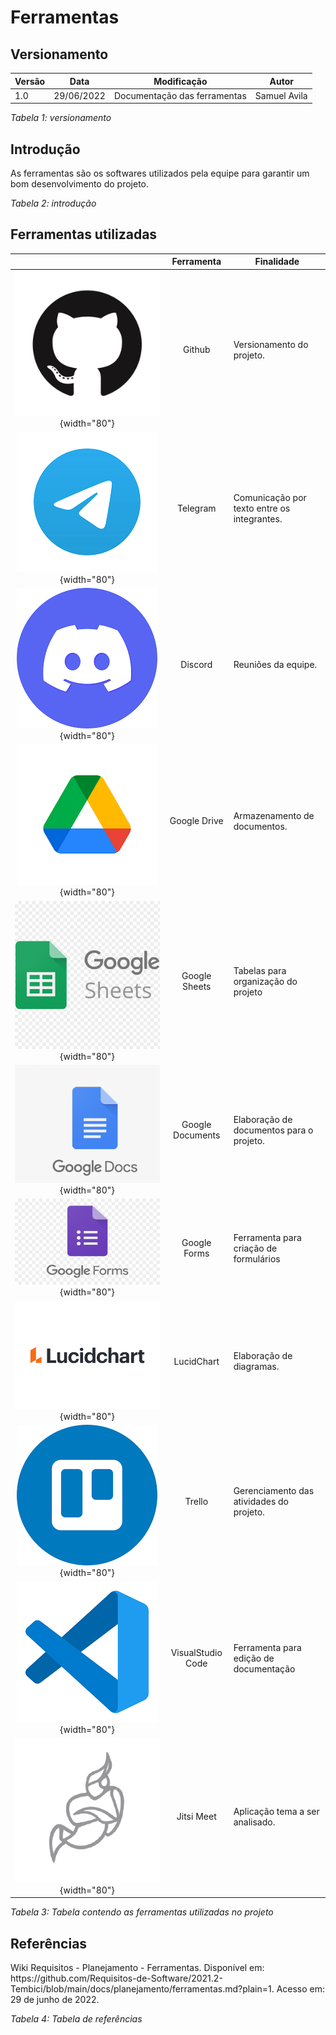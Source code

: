 # Ferramentas

## Versionamento

| Versão | Data       |         Modificação          |    Autor     |
| ------ | ---------- | :--------------------------: | :----------: |
| 1.0    | 29/06/2022 | Documentação das ferramentas | Samuel Avila |

_Tabela 1: versionamento_

## Introdução

<p> As ferramentas são os softwares utilizados pela equipe para garantir um bom desenvolvimento do projeto.</p>

_Tabela 2: introdução_

## Ferramentas utilizadas

|                                                               |    Ferramenta     | Finalidade                                  |
| :-----------------------------------------------------------: | :---------------: | ------------------------------------------- |
|     ![Github](../assets/icons/githubicon.png){width="80"}     |      Github       | Versionamento do projeto.                   |
|   ![Telegram](../assets/icons/telegramicon.png){width="80"}   |     Telegram      | Comunicação por texto entre os integrantes. |
|    ![Discord](../assets/icons/discordicon.png){width="80"}    |      Discord      | Reuniões da equipe.                         |
|  ![Google Drive](../assets/icons/driveicon.png){width="80"}   |   Google Drive    | Armazenamento de documentos.                |
| ![Google Sheets](../assets/icons/sheetsicon.png){width="80"}  |   Google Sheets   | Tabelas para organização do projeto         |
| ![Google Documents](../assets/icons/docsicon.png){width="80"} | Google Documents  | Elaboração de documentos para o projeto.    |
|  ![Google Forms](../assets/icons/formsicon.png){width="80"}   |   Google Forms    | Ferramenta para criação de formulários      |
| ![LucidChart](../assets/icons/lucidcharticon.png){width="80"} |    LucidChart     | Elaboração de diagramas.                    |
|     ![Trello](../assets/icons/trelloicon.png){width="80"}     |      Trello       | Gerenciamento das atividades do projeto.    |
|     ![VsCode](../assets/icons/vscodeicon.png){width="80"}     | VisualStudio Code | Ferramenta para edição de documentação      |
|      ![Jitsi](../assets/icons/jitsiicon.png){width="80"}      |    Jitsi Meet     | Aplicação tema a ser analisado.             |

_Tabela 3: Tabela contendo as ferramentas utilizadas no projeto_

## Referências

<p>Wiki Requisitos - Planejamento - Ferramentas. Disponível em: https://github.com/Requisitos-de-Software/2021.2-Tembici/blob/main/docs/planejamento/ferramentas.md?plain=1. Acesso em: 29 de junho de 2022.</p>

_Tabela 4: Tabela de referências_
